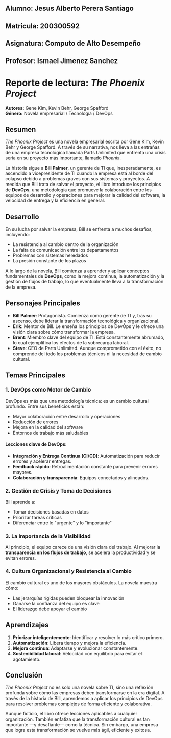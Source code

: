 ## Alumno: Jesus Alberto Perera Santiago 
## Matricula: 200300592
## Asignatura: Computo de Alto Desempeño
## Profesor: Ismael Jimenez Sanchez

# Reporte de lectura: *The Phoenix Project*

**Autores:** Gene Kim, Kevin Behr, George Spafford  
**Género:** Novela empresarial / Tecnología / DevOps



## Resumen

*The Phoenix Project* es una novela empresarial escrita por Gene Kim, Kevin Behr y George Spafford. A través de su narrativa, nos lleva a las entrañas de una empresa tecnológica llamada Parts Unlimited que enfrenta una crisis seria en su proyecto más importante, llamado *Phoenix*.

La historia sigue a **Bill Palmer**, un gerente de TI que, inesperadamente, es ascendido a vicepresidente de TI cuando la empresa está al borde del colapso debido a problemas graves con sus sistemas y proyectos. A medida que Bill trata de salvar el proyecto, el libro introduce los principios de **DevOps**, una metodología que promueve la colaboración entre los equipos de desarrollo y operaciones para mejorar la calidad del software, la velocidad de entrega y la eficiencia en general.


## Desarrollo

En su lucha por salvar la empresa, Bill se enfrenta a muchos desafíos, incluyendo:

- La resistencia al cambio dentro de la organización  
- La falta de comunicación entre los departamentos  
- Problemas con sistemas heredados  
- La presión constante de los plazos  

A lo largo de la novela, Bill comienza a aprender y aplicar conceptos fundamentales de **DevOps**, como la mejora continua, la automatización y la gestión de flujos de trabajo, lo que eventualmente lleva a la transformación de la empresa.


## Personajes Principales

- **Bill Palmer**: Protagonista. Comienza como gerente de TI y, tras su ascenso, debe liderar la transformación tecnológica y organizacional.
- **Erik**: Mentor de Bill. Le enseña los principios de DevOps y le ofrece una visión clara sobre cómo transformar la empresa.
- **Brent**: Miembro clave del equipo de TI. Está constantemente abrumado, lo cual ejemplifica los efectos de la sobrecarga laboral.
- **Steve**: CEO de Parts Unlimited. Aunque comprometido con el éxito, no comprende del todo los problemas técnicos ni la necesidad de cambio cultural.



## Temas Principales

### 1. DevOps como Motor de Cambio

DevOps es más que una metodología técnica: es un cambio cultural profundo. Entre sus beneficios están:

- Mayor colaboración entre desarrollo y operaciones  
- Reducción de errores  
- Mejora en la calidad del software  
- Entornos de trabajo más saludables  

#### Lecciones clave de DevOps:

- **Integración y Entrega Continua (CI/CD)**: Automatización para reducir errores y acelerar entregas.
- **Feedback rápido**: Retroalimentación constante para prevenir errores mayores.
- **Colaboración y transparencia**: Equipos conectados y alineados.



### 2. Gestión de Crisis y Toma de Decisiones

Bill aprende a:

- Tomar decisiones basadas en datos  
- Priorizar tareas críticas  
- Diferenciar entre lo "urgente" y lo "importante"



### 3. La Importancia de la Visibilidad

Al principio, el equipo carece de una visión clara del trabajo. Al mejorar la **transparencia en los flujos de trabajo**, se acelera la productividad y se evitan errores.



### 4. Cultura Organizacional y Resistencia al Cambio

El cambio cultural es uno de los mayores obstáculos. La novela muestra cómo:

- Las jerarquías rígidas pueden bloquear la innovación  
- Ganarse la confianza del equipo es clave  
- El liderazgo debe apoyar el cambio



## Aprendizajes

1. **Priorizar inteligentemente**: Identificar y resolver lo más crítico primero.
2. **Automatización**: Libera tiempo y mejora la eficiencia.
3. **Mejora continua**: Adaptarse y evolucionar constantemente.
4. **Sostenibilidad laboral**: Velocidad con equilibrio para evitar el agotamiento.



## Conclusión

*The Phoenix Project* no es solo una novela sobre TI, sino una reflexión profunda sobre cómo las empresas deben transformarse en la era digital. A través de la historia de Bill, aprendemos a aplicar los principios de DevOps para resolver problemas complejos de forma eficiente y colaborativa.

Aunque ficticio, el libro ofrece lecciones aplicables a cualquier organización. También enfatiza que la transformación cultural es tan importante —y desafiante— como la técnica. Sin embargo, una empresa que logra esta transformación se vuelve más ágil, eficiente y exitosa.


